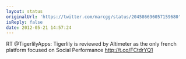 ```yaml
---
layout: status
originalUrl: 'https://twitter.com/marcgg/status/204586696057159680'
isReply: false
date: 2012-05-21 14:57:24
---
```


RT @TigerlilyApps: Tigerlily is reviewed by Altimeter as the only french platform focused on Social Performance http://t.co/FCtdrYQ1

